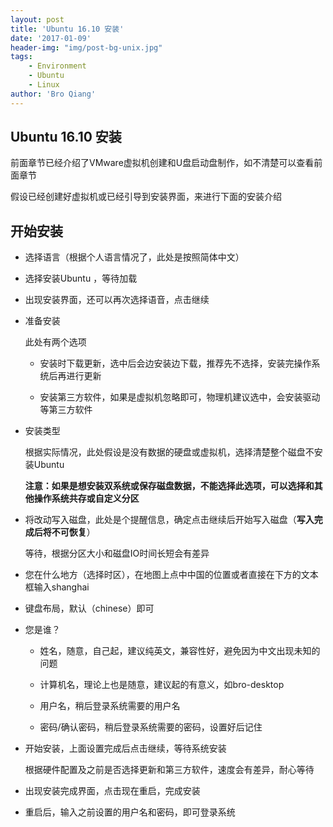 ```yaml
---
layout: post
title: 'Ubuntu 16.10 安装'
date: '2017-01-09'
header-img: "img/post-bg-unix.jpg"
tags:
    - Environment
    - Ubuntu
    - Linux
author: 'Bro Qiang'
---
```


## Ubuntu 16.10 安装

前面章节已经介绍了VMware虚拟机创建和U盘启动盘制作，如不清楚可以查看前面章节

假设已经创建好虚拟机或已经引导到安装界面，来进行下面的安装介绍

## 开始安装

- 选择语言（根据个人语言情况了，此处是按照简体中文）

- 选择安装Ubuntu ，等待加载

- 出现安装界面，还可以再次选择语音，点击继续

- 准备安装

    此处有两个选项
    - 安装时下载更新，选中后会边安装边下载，推荐先不选择，安装完操作系统后再进行更新

    - 安装第三方软件，如果是虚拟机忽略即可，物理机建议选中，会安装驱动等第三方软件

- 安装类型

    根据实际情况，此处假设是没有数据的硬盘或虚拟机，选择清楚整个磁盘不安装Ubuntu

    **注意：如果是想安装双系统或保存磁盘数据，不能选择此选项，可以选择和其他操作系统共存或自定义分区**

- 将改动写入磁盘，此处是个提醒信息，确定点击继续后开始写入磁盘（**写入完成后将不可恢复**）

    等待，根据分区大小和磁盘IO时间长短会有差异

- 您在什么地方（选择时区），在地图上点中中国的位置或者直接在下方的文本框输入shanghai

- 键盘布局，默认（chinese）即可

- 您是谁？
    - 姓名，随意，自己起，建议纯英文，兼容性好，避免因为中文出现未知的问题

    - 计算机名，理论上也是随意，建议起的有意义，如bro-desktop

    - 用户名，稍后登录系统需要的用户名

    - 密码/确认密码，稍后登录系统需要的密码，设置好后记住

- 开始安装，上面设置完成后点击继续，等待系统安装

    根据硬件配置及之前是否选择更新和第三方软件，速度会有差异，耐心等待

- 出现安装完成界面，点击现在重启，完成安装

- 重启后，输入之前设置的用户名和密码，即可登录系统
